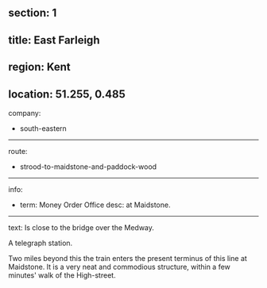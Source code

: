 section: 1
----
title: East Farleigh
----
region: Kent
----
location: 51.255, 0.485
----
company:
- south-eastern
----
route:
- strood-to-maidstone-and-paddock-wood
----
info:
- term: Money Order Office
  desc: at Maidstone.
----
text: Is close to the bridge over the Medway.

A telegraph station.

Two miles beyond this the train enters the present terminus of this line at Maidstone. It is a very neat and commodious structure, within a few minutes' walk of the High-street.
